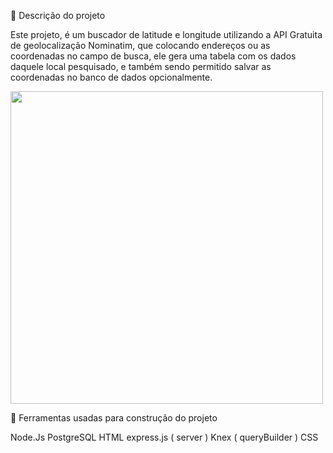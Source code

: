 🛑 Descrição do projeto

Este projeto, é um buscador de latitude e longitude utilizando a API Gratuita de geolocalização Nominatim, que colocando endereços ou as coordenadas no campo de busca, ele gera uma tabela com os dados daquele local pesquisado, e também sendo permitido salvar as coordenadas no banco de dados opcionalmente. 


<img src="/assets/nominatim_nodejs_postgresql_knex_AdobeCreativeCloudExpress.gif" width="500px" height="500px" />


👷 Ferramentas usadas para construção do projeto


Node.Js
PostgreSQL
HTML
express.js ( server )
Knex ( queryBuilder )
CSS


